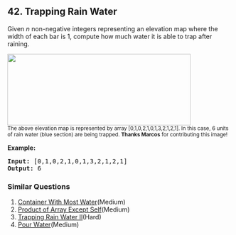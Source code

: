 ## 42. Trapping Rain Water

<p>Given <em>n</em> non-negative integers representing an elevation map where the width of each bar is 1, compute how much water it is able to trap after raining.</p>

<p><img src="https://assets.leetcode.com/uploads/2018/10/22/rainwatertrap.png" style="width: 412px; height: 161px;" /><br />
<small>The above elevation map is represented by array [0,1,0,2,1,0,1,3,2,1,2,1]. In this case, 6 units of rain water (blue section) are being trapped. <strong>Thanks Marcos</strong> for contributing this image!</small></p>

<p><strong>Example:</strong></p>

<pre>
<strong>Input:</strong> [0,1,0,2,1,0,1,3,2,1,2,1]
<strong>Output:</strong> 6</pre>


### Similar Questions
  1. [Container With Most Water](https://github.com/openset/leetcode/tree/master/solution/container-with-most-water)(Medium)
  1. [Product of Array Except Self](https://github.com/openset/leetcode/tree/master/solution/product-of-array-except-self)(Medium)
  1. [Trapping Rain Water II](https://github.com/openset/leetcode/tree/master/solution/trapping-rain-water-ii)(Hard)
  1. [Pour Water](https://github.com/openset/leetcode/tree/master/solution/pour-water)(Medium)
